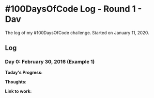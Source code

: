 # #100DaysOfCode Log - Round 1 - Dav

The log of my #100DaysOfCode challenge. Started on January 11, 2020.

## Log

### Day 0: February 30, 2016 (Example 1)

**Today's Progress:** 

**Thoughts:** 

**Link to work:** 
